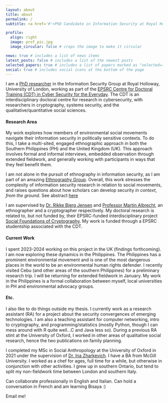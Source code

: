 ```yaml
---
layout: about
title: about
permalink: /
subtitle: <a href='#'>PhD Candidate in Information Security at Royal Holloway, University of London</a>. Mikaela.brough.2022@live.rhul.ac.uk.

profile:
  align: right
  image: prof_pic.jpg
  image_circular: false # crops the image to make it circular

news: true # includes a list of news items
latest_posts: false # includes a list of the newest posts
selected_papers: true # includes a list of papers marked as "selected={true}"
social: true # includes social icons at the bottom of the page
---
```


I am a [PhD researcher](https://pure.royalholloway.ac.uk/en/persons/mik-brough) in the Information Security Group at Royal Holloway, University of London, working as part of the [EPSRC Centre for Doctoral Training (CDT) in Cyber Security for the Everyday](https://royalholloway.ac.uk/research-and-teaching/departments-and-schools/information-security/studying-here/centre-for-doctoral-training-in-cyber-security-for-the-everyday/current-cdt-researchers/). The CDT is an interdisciplinary doctoral centre for research in cybersecurity, with researchers in cryptography, systems security, and the qualitative/quantitative social sciences. 

#### Research Area

My work explores how members of environmental social movements navigate their information security in politically sensitive contexts. To do this, I take a multi-sited, engaged ethnographic approach in both the Southern Philippines (PH) and the United Kingdom (UK). This approach involves formal and informal interviews, embedded observation through extended fieldwork, and generally working with participants in ways that they feel benefit them. 

I am not alone in the pursuit of ethnography in information security, as I am part of an amazing [Ethnography Group](https://rikkebjerg.gitlab.io/ethnography-group/people/). Overall, this work stresses the complexity of information security research in relation to social movements, and raises questions about how scholars can develop security *in context*, *from the ground*. See abstract [here](https://mikaelabrough.github.io/projects/1_project/)

I am supervised by [Dr. Rikke Bjerg Jensen](https://pure.royalholloway.ac.uk/en/persons/rikke-bjerg-jensen) and [Professor Martin Albrecht](https://www.kcl.ac.uk/people/martin-albrecht), an ethnographer and a cryptographer respectively. My doctoral research is related to, but not funded by, their EPSRC-funded interdisciplinary project [Social Foundations of Cryptography](https://social-foundations-of-cryptography.gitlab.io/team). My work is funded through a EPSRC studentship associated with the CDT. 

#### Current Work

I spent 2023-2024 working on this project in the UK (findings forthcoming). I am now exploring these dynamics in the Philippines. The Philippines has a prominent environmental movement and is one of the most dangerous places in the world to be an environmental human rights defender. I recently visited Cebu (and other areas of the southern Philippines) for a preliminary research trip. I will be returning for extended fieldwork in January. My work in the Philippines is a formal collaboration between myself, local universities in PH and environmental advocacy groups.

#### Etc.

I also like to do things outside my thesis. I currently work as a research assistant (RA) for a project about the security convergences of emerging technologies. I am also a teaching assistant for computer networking, intro to cryptography, and programming/statistics (mostly Python, though I can mess around with R quite well...C and Java less so). During a previous RA stint at the University of Oxford, I worked in other areas of qualitative social research, hence the two publications on family planning. 

I completed my MSc in Social Anthropology at the University of Oxford in 2021 under the supervision of [Dr. Ina Zharkevich](https://www.kcl.ac.uk/people/ina-zharkevich). I have a BA from McGill University. I worked as a chef for ages, full time for a while, but otherwise in conjunction with other activities. I grew up in southern Ontario, but tend to split my non-fieldwork time between London and southern Italy. 

Can collaborate professionally in English and Italian. Can hold a conversation in French and am learning Bisaya :)

Email me!


